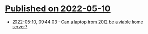 # [Published on 2022-05-10](index.md)

* [2022-05-10, 09:44:03](https://news.ycombinator.com/item?id=31325191) - [Can a laptop from 2012 be a viable home server?](https://ounapuu.ee/posts/2022/05/10/thinkpad-as-a-home-server/)
